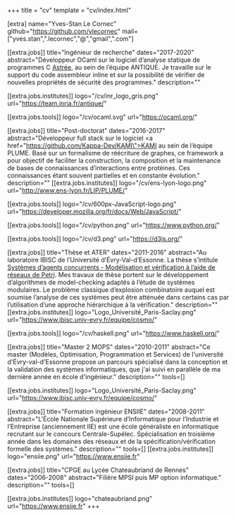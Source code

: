 +++
title = "cv"
template = "cv/index.html"

[extra]
name="Yves-Stan Le Cornec"
github="https://github.com/ylecornec"
mail=["yves.stan",".lecornec","&#64;","gmail",".com"]

[[extra.jobs]]
title="Ingénieur de recherche"
dates="2017-2020"
abstract="Développeur OCaml sur le logiciel d’analyse statique de programmes C <a href='https://www.astree.ens.fr/'>Astrée</a>, au sein de l’équipe ANTIQUE. Je travaille sur le support du code assembleur inline et sur la possibilité de vérifier de nouvelles propriétés de sécurité des programmes."
description=""

[[extra.jobs.institutes]]
logo="/cv/inr_logo_gris.png"
url="https://team.inria.fr/antique/"

[[extra.jobs.tools]]
logo="/cv/ocaml.svg"
url="https://ocaml.org/"

[[extra.jobs]]
title="Post-doctorat"
dates="2016-2017"
abstract="Développeur full stack sur le logiciel <a href=\"https://github.com/Kappa-Dev/KAMI\">KAMI</a> au sein de l’équipe PLUME. Basé sur un formalisme de réécriture de graphes, ce framework a pour objectif de faciliter la construction, la composition et la maintenance de bases de connaissances d’interactions entre protéines. Ces connaissances étant souvent partielles et en constante évolution."
description=""
[[extra.jobs.institutes]]
logo="/cv/ens-lyon-logo.png"
url="http://www.ens-lyon.fr/LIP/PLUME/"

[[extra.jobs.tools]]
logo="/cv/600px-JavaScript-logo.png"
url="https://developer.mozilla.org/fr/docs/Web/JavaScript/"

[[extra.jobs.tools]]
logo="/cv/python.png"
url="https://www.python.org/"

[[extra.jobs.tools]]
logo="/cv/d3.png"
url="https://d3js.org/"

[[extra.jobs]]
title="Thèse et ATER"
dates="2011-2016"
abstract="Au laboratoire IBISC de l’Université d’Évry-Val-d’Essonne. La thèse s’intitule <a href='https://www.theses.fr/226259943'>Systèmes d’agents concurrents - Modélisation et vérification à l’aide de réseaux de Petri</a>. Mes travaux de thèse portent sur le développement d’algorithmes de model-checking adaptés à l’étude de systèmes modulaires. Le problème classique d’explosion combinatoire auquel est soumise l’analyse de ces systèmes peut être atténuée dans certains cas par l’utilisation d’une approche hiérarchique à la vérification."
description=""
[[extra.jobs.institutes]]
logo="Logo_Université_Paris-Saclay.png"
url="https://www.ibisc.univ-evry.fr/equipe/cosmo/"

[[extra.jobs.tools]]
logo="/cv/haskell.png"
url="https://www.haskell.org/"

[[extra.jobs]]
title="Master 2 MOPS"
dates="2010-2011"
abstract="Ce master (Modèles, Optimisation, Programmation et Services) de l'université d'Évry-val-d'Essonne propose un parcours spécialisé dans la conception et la validation des systèmes informatiques, que j'ai suivi en parallèle de ma dernière année en école d'ingénieur."
description=""
tools=[]

[[extra.jobs.institutes]]
logo="Logo_Université_Paris-Saclay.png"
url="https://www.ibisc.univ-evry.fr/equipe/cosmo/"

[[extra.jobs]]
title="Formation ingénieur ENSIIE"
dates="2008-2011"
abstract="L’École Nationale Supérieure d’Informatique pour l’Industrie et l’Entreprise (anciennement IIE) est une école généraliste en informatique recrutant sur le concours Centrale-Supélec. Spécialisation en troisième année dans les domaines des réseaux et de la spécification/vérification formelle des systèmes."
description=""
tools=[]
[[extra.jobs.institutes]]
logo="ensiie.png"
url="https://www.ensiie.fr"

[[extra.jobs]]
title="CPGE au Lycée Chateaubriand de Rennes"
dates="2006-2008"
abstract="Filière MPSI puis MP option informatique."
description=""
tools=[]

[[extra.jobs.institutes]]
logo="chateaubriand.png"
url="https://www.ensiie.fr"
+++

